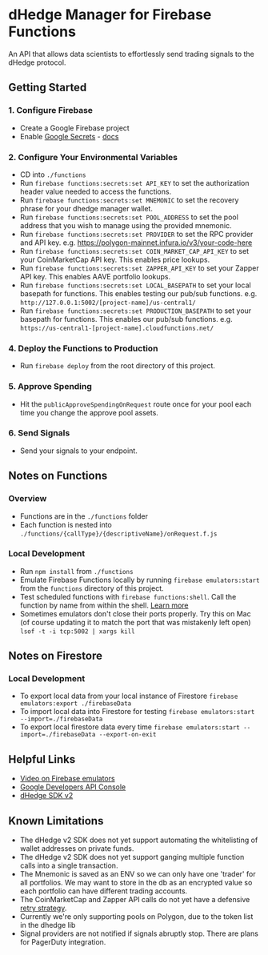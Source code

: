 # dHedge Manager for Firebase Functions
An API that allows data scientists to effortlessly send trading signals to the dHedge protocol.

## Getting Started

### 1. Configure Firebase
- Create a Google Firebase project
- Enable [Google Secrets](https://cloud.google.com/secret-manager) - [docs](https://firebase.google.com/docs/functions/config-env#managing_secrets)

### 2. Configure Your Environmental Variables
- CD into `./functions`
- Run `firebase functions:secrets:set API_KEY` to set the authorization header value needed to access the functions.
- Run `firebase functions:secrets:set MNEMONIC` to set the recovery phrase for your dhedge manager wallet.
- Run `firebase functions:secrets:set POOL_ADDRESS` to set the pool address that you wish to manage using the provided mnemonic.
- Run `firebase functions:secrets:set PROVIDER` to set the RPC provider and API key. e.g. https://polygon-mainnet.infura.io/v3/your-code-here
- Run `firebase functions:secrets:set COIN_MARKET_CAP_API_KEY` to set your CoinMarketCap API key. This enables price lookups.
- Run `firebase functions:secrets:set ZAPPER_API_KEY` to set your Zapper API key. This enables AAVE portfolio lookups.
- Run `firebase functions:secrets:set LOCAL_BASEPATH` to set your local basepath for functions. This enables testing our pub/sub functions. e.g. `http://127.0.0.1:5002/[project-name]/us-central1/`
- Run `firebase functions:secrets:set PRODUCTION_BASEPATH` to set your basepath for functions. This enables our pub/sub functions. e.g. `https://us-central1-[project-name].cloudfunctions.net/`


### 4. Deploy the Functions to Production
- Run `firebase deploy` from the root directory of this project.

### 5. Approve Spending
- Hit the `publicApproveSpendingOnRequest` route once for your pool each time you change the approve pool assets.

### 6. Send Signals
- Send your signals to your endpoint.

## Notes on Functions
### Overview
- Functions are in the `./functions` folder
- Each function is nested into `./functions/{callType}/{descriptiveName}/onRequest.f.js`

### Local Development
- Run `npm install` from `./functions`
- Emulate Firebase Functions locally by running `firebase emulators:start` from the `functions` directory of this project.
- Test scheduled functions with `firebase functions:shell`. Call the function by name from within the shell. [Learn more](https://stackoverflow.com/a/69424195/17273215)
- Sometimes emulators don't close their ports properly. Try this on Mac (of course updating it to match the port that was mistakenly left open) `lsof -t -i tcp:5002 | xargs kill`

## Notes on Firestore
### Local Development
- To export local data from your local instance of Firestore `firebase emulators:export ./firebaseData`
- To import local data into Firestore for testing `firebase emulators:start --import=./firebaseData`
- To export local firestore data every time `firebase emulators:start --import=./firebaseData --export-on-exit`


## Helpful Links
- [Video on Firebase emulators](https://www.youtube.com/watch?v=pkgvFNPdiEs)
- [Google Developers API Console](https://console.developers.google.com/apis/dashboard)
- [dHedge SDK v2](https://github.com/dhedge/dhedge-v2-sdk)

## Known Limitations
- The dHedge v2 SDK does not yet support automating the whitelisting of wallet addresses on private funds.
- The dHedge v2 SDK does not yet support ganging multiple function calls into a single transaction.
- The Mnemonic is saved as an ENV so we can only have one 'trader' for all portfolios. We may want to store in the db as an encrypted value so each portfolio can have different trading accounts.
- The CoinMarketCap and Zapper API calls do not yet have a defensive [retry strategy](https://github.com/tim-kos/node-retry).
- Currently we're only supporting pools on Polygon, due to the token list in the dhedge lib
- Signal providers are not notified if signals abruptly stop. There are plans for PagerDuty integration.